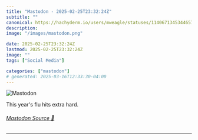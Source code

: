 ```yaml
---
title: "Mastodon - 2025-02-25T23:32:24Z"
subtitle: ""
canonical: https://hachyderm.io/users/mweagle/statuses/114067134534465726
description:
image: "/images/mastodon.png"

date: 2025-02-25T23:32:24Z
lastmod: 2025-02-25T23:32:24Z
image: ""
tags: ["Social Media"]

categories: ["mastodon"]
# generated: 2025-03-16T12:33:30-04:00
---
```

![Mastodon](/images/mastodon.png)

<p>This year&#39;s flu hits extra hard.</p>


###### [Mastodon Source 🐘](https://hachyderm.io/@mweagle/114067134534465726)

___
